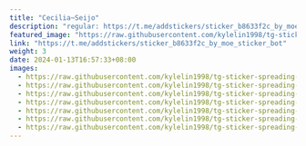 ```yaml
---
title: "Cecilia~Seijo"
description: "regular: https://t.me/addstickers/sticker_b8633f2c_by_moe_sticker_bot"
featured_image: "https://raw.githubusercontent.com/kylelin1998/tg-sticker-spreading-worldwide-images/main/img/22836372-274c-44aa-8a7f-e1ba0b0b30e3.jpg"
link: "https://t.me/addstickers/sticker_b8633f2c_by_moe_sticker_bot"
weight: 3
date: 2024-01-13T16:57:33+08:00
images:
  - https://raw.githubusercontent.com/kylelin1998/tg-sticker-spreading-worldwide-images/main/img/22836372-274c-44aa-8a7f-e1ba0b0b30e3.jpg
  - https://raw.githubusercontent.com/kylelin1998/tg-sticker-spreading-worldwide-images/main/img/d697c816-bad2-459b-b8a0-cb5e2f3a842a.jpg
  - https://raw.githubusercontent.com/kylelin1998/tg-sticker-spreading-worldwide-images/main/img/1537fdb1-c65c-4f4b-a3f4-0459972b3dad.jpg
  - https://raw.githubusercontent.com/kylelin1998/tg-sticker-spreading-worldwide-images/main/img/8e62e4aa-21a9-4d2e-bf45-effb37b89538.jpg
  - https://raw.githubusercontent.com/kylelin1998/tg-sticker-spreading-worldwide-images/main/img/a5bf48d6-e349-40be-86e5-c51d0d47b578.jpg
  - https://raw.githubusercontent.com/kylelin1998/tg-sticker-spreading-worldwide-images/main/img/a6b1eb95-0065-4812-83fe-1b3525518197.jpg
  - https://raw.githubusercontent.com/kylelin1998/tg-sticker-spreading-worldwide-images/main/img/fc45f60e-d9fc-4456-a398-ed8a124159ab.jpg
---
```

